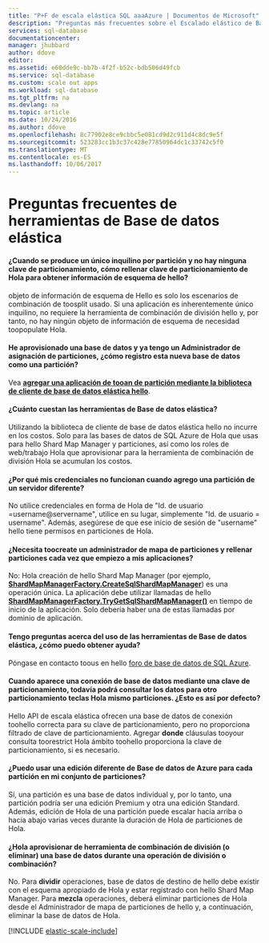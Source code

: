 ```yaml
---
title: "P+F de escala elástica SQL aaaAzure | Documentos de Microsoft"
description: "Preguntas más frecuentes sobre el Escalado elástico de Base de datos SQL de Azure."
services: sql-database
documentationcenter: 
manager: jhubbard
author: ddove
editor: 
ms.assetid: e60dde9c-bb7b-4f2f-b52c-bdb506d49fcb
ms.service: sql-database
ms.custom: scale out apps
ms.workload: sql-database
ms.tgt_pltfrm: na
ms.devlang: na
ms.topic: article
ms.date: 10/24/2016
ms.author: ddove
ms.openlocfilehash: 8c77902e8ce9cbbc5e081cd9d2c911d4c8dc9e5f
ms.sourcegitcommit: 523283cc1b3c37c428e77850964dc1c33742c5f0
ms.translationtype: MT
ms.contentlocale: es-ES
ms.lasthandoff: 10/06/2017
---
```

# <a name="elastic-database-tools-faq"></a>Preguntas frecuentes de herramientas de Base de datos elástica
#### <a name="if-i-have-a-single-tenant-per-shard-and-no-sharding-key-how-do-i-populate-hello-sharding-key-for-hello-schema-info"></a>¿Cuando se produce un único inquilino por partición y no hay ninguna clave de particionamiento, cómo rellenar clave de particionamiento de Hola para obtener información de esquema de hello?
objeto de información de esquema de Hello es solo los escenarios de combinación de toosplit usado. Si una aplicación es inherentemente único inquilino, no requiere la herramienta de combinación de división hello y, por tanto, no hay ningún objeto de información de esquema de necesidad toopopulate Hola.

#### <a name="ive-provisioned-a-database-and-i-already-have-a-shard-map-manager-how-do-i-register-this-new-database-as-a-shard"></a>He aprovisionado una base de datos y ya tengo un Administrador de asignación de particiones, ¿cómo registro esta nueva base de datos como una partición?
Vea  **[agregar una aplicación de tooan de partición mediante la biblioteca de cliente de base de datos elástica hello](sql-database-elastic-scale-add-a-shard.md)**. 

#### <a name="how-much-do-elastic-database-tools-cost"></a>¿Cuánto cuestan las herramientas de Base de datos elástica?
Utilizando la biblioteca de cliente de base de datos elástica hello no incurre en los costos. Solo para las bases de datos de SQL Azure de Hola que usas para hello Shard Map Manager y particiones, así como los roles de web/trabajo Hola que aprovisionar para la herramienta de combinación de división Hola se acumulan los costos.

#### <a name="why-are-my-credentials-not-working-when-i-add-a-shard-from-a-different-server"></a>¿Por qué mis credenciales no funcionan cuando agrego una partición de un servidor diferente?
No utilice credenciales en forma de Hola de "Id. de usuario =username@servername", utilice en su lugar, simplemente "Id. de usuario = username".  Además, asegúrese de que ese inicio de sesión de "username" hello tiene permisos en particiones de Hola.

#### <a name="do-i-need-toocreate-a-shard-map-manager-and-populate-shards-every-time-i-start-my-applications"></a>¿Necesita toocreate un administrador de mapa de particiones y rellenar particiones cada vez que empiezo a mis aplicaciones?
No: Hola creación de hello Shard Map Manager (por ejemplo,  **[ShardMapManagerFactory.CreateSqlShardMapManager](http://msdn.microsoft.com/library/azure/microsoft.azure.sqldatabase.elasticscale.shardmanagement.shardmapmanagerfactory.createsqlshardmapmanager.aspx)**) es una operación única.  La aplicación debe utilizar llamadas de hello  **[ShardMapManagerFactory.TryGetSqlShardMapManager()](http://msdn.microsoft.com/library/azure/microsoft.azure.sqldatabase.elasticscale.shardmanagement.shardmapmanagerfactory.trygetsqlshardmapmanager.aspx)**  en tiempo de inicio de la aplicación.  Solo debería haber una de estas llamadas por dominio de aplicación.

#### <a name="i-have-questions-about-using-elastic-database-tools-how-do-i-get-them-answered"></a>Tengo preguntas acerca del uso de las herramientas de Base de datos elástica, ¿cómo puedo obtener ayuda?
Póngase en contacto toous en hello [foro de base de datos de SQL Azure](https://social.msdn.microsoft.com/forums/azure/home?forum=ssdsgetstarted).

#### <a name="when-i-get-a-database-connection-using-a-sharding-key-i-can-still-query-data-for-other-sharding-keys-on-hello-same-shard--is-this-by-design"></a>Cuando aparece una conexión de base de datos mediante una clave de particionamiento, todavía podrá consultar los datos para otro particionamiento teclas Hola mismo particiones.  ¿Esto es así por defecto?
Hello API de escala elástica ofrecen una base de datos de conexión toohello correcta para su clave de particionamiento, pero no proporciona filtrado de clave de particionamiento.  Agregar **donde** cláusulas tooyour consulta toorestrict Hola ámbito toohello proporciona la clave de particionamiento, si es necesario.

#### <a name="can-i-use-a-different-azure-database-edition-for-each-shard-in-my-shard-set"></a>¿Puedo usar una edición diferente de Base de datos de Azure para cada partición en mi conjunto de particiones?
Sí, una partición es una base de datos individual y, por lo tanto, una partición podría ser una edición Premium y otra una edición Standard. Además, edición de Hola de una partición puede escalar hacia arriba o hacia abajo varias veces durante la duración de Hola de particiones de Hola.

#### <a name="does-hello-split-merge-tool-provision-or-delete-a-database-during-a-split-or-merge-operation"></a>¿Hola aprovisionar de herramienta de combinación de división (o eliminar) una base de datos durante una operación de división o combinación?
No. Para **dividir** operaciones, base de datos de destino de hello debe existir con el esquema apropiado de Hola y estar registrado con hello Shard Map Manager.  Para **mezcla** operaciones, deberá eliminar particiones de Hola desde el Administrador de mapa de particiones de hello y, a continuación, eliminar la base de datos de Hola.

[!INCLUDE [elastic-scale-include](../../includes/elastic-scale-include.md)]

